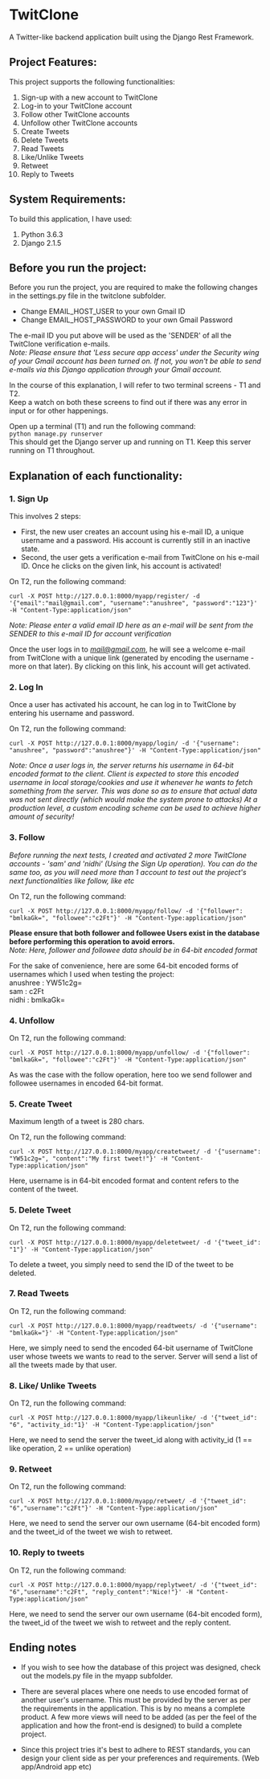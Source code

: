 # TwitClone

A Twitter-like backend application built using the Django Rest Framework.


## Project Features:

This project supports the following functionalities:
1. Sign-up with a new account to TwitClone
2. Log-in to your TwitClone account
3. Follow other TwitClone accounts 
4. Unfollow other TwitClone accounts 
5. Create Tweets
6. Delete Tweets
7. Read Tweets
8. Like/Unlike Tweets
9. Retweet
10. Reply to Tweets

## System Requirements:

To build this application, I have used:
1. Python 3.6.3
2. Django 2.1.5


## Before you run the project:

Before you run the project, you are required to make the following changes in the settings.py file in the twitclone subfolder.
- Change EMAIL_HOST_USER to your own Gmail ID
- Change EMAIL_HOST_PASSWORD to your own Gmail Password

The e-mail ID you put above will be used as the 'SENDER' of all the TwitClone verification e-mails.  
*Note: Please ensure that 'Less secure app access' under the Security wing of your Gmail account has been turned on. If not, you won't be able to send e-mails via this Django application through your Gmail account.*  

In the course of this explanation, I will refer to two terminal screens - T1 and T2.  
Keep a watch on both these screens to find out if there was any error in input or for other happenings.  

Open up a terminal (T1) and run the following command:  
`python manage.py runserver`    
This should get the Django server up and running on T1. Keep this server running on T1 throughout.


## Explanation of each functionality:

### 1. Sign Up

This involves 2 steps:
- First, the new user creates an account using his e-mail ID, a unique username and a password. His account is currently still in an inactive state.
- Second, the user gets a verification e-mail from TwitClone on his e-mail ID. Once he clicks on the given link, his account is activated!

On T2, run the following command:

`curl -X POST http://127.0.0.1:8000/myapp/register/ -d '{"email":"mail@gmail.com", "username":"anushree", "password":"123"}' -H "Content-Type:application/json"`

*Note: Please enter a valid email ID here as an e-mail will be sent from the SENDER to this e-mail ID for account verification*  

Once the user logs in to *mail@gmail.com*, he will see a welcome e-mail from TwitClone with a unique link (generated by encoding the username - more on that later). By clicking on this link, his account will get activated.

### 2. Log In

Once a user has activated his account, he can log in to TwitClone by entering his username and password.

On T2, run the following command:

`curl -X POST http://127.0.0.1:8000/myapp/login/ -d '{"username": "anushree", "password":"anushree"}' -H "Content-Type:application/json"`

*Note: Once a user logs in, the server returns his username in 64-bit encoded format to the client. Client is expected to store this encoded username in local storage/cookies and use it whenever he wants to fetch something from the server. This was done so as to ensure that actual data was not sent directly (which would make the system prone to attacks) At a production level, a custom encoding scheme can be used to achieve higher amount of security!*  

### 3. Follow 


*Before running the next tests, I created and activated 2 more TwitClone accounts - 'sam' and 'nidhi' (Using the Sign Up operation). You can do the same too, as you will need more than 1 account to test out the project's next functionalities like follow, like etc*  

On T2, run the following command:

`curl -X POST http://127.0.0.1:8000/myapp/follow/ -d '{"follower": "bmlkaGk=", "followee":"c2Ft"}' -H "Content-Type:application/json"`

**Please ensure that both follower and followee Users exist in the database before performing this operation to avoid errors.**  
*Note: Here, follower and followee data should be in 64-bit encoded format*  

For the sake of convenience, here are some 64-bit encoded forms of usernames which I used when testing the project:  
anushree : YW51c2g=  
sam : c2Ft  
nidhi : bmlkaGk=  

### 4. Unfollow

On T2, run the following command:

`curl -X POST http://127.0.0.1:8000/myapp/unfollow/ -d '{"follower": "bmlkaGk=", "followee":"c2Ft"}' -H "Content-Type:application/json"`

As was the case with the follow operation, here too we send follower and followee usernames in encoded 64-bit format.  

### 5. Create Tweet

Maximum length of a tweet is 280 chars.

On T2, run the following command:

`curl -X POST http://127.0.0.1:8000/myapp/createtweet/ -d '{"username": "YW51c2g=", "content":"My first tweet!"}' -H "Content-Type:application/json"`

Here, username is in 64-bit encoded format and content refers to the content of the tweet.  

### 5. Delete Tweet

On T2, run the following command:  

`curl -X POST http://127.0.0.1:8000/myapp/deletetweet/ -d '{"tweet_id": "1"}' -H "Content-Type:application/json"`  

To delete a tweet, you simply need to send the ID of the tweet to be deleted.  

### 7. Read Tweets

On T2, run the following command:  

`curl -X POST http://127.0.0.1:8000/myapp/readtweets/ -d '{"username": "bmlkaGk="}' -H "Content-Type:application/json"`

Here, we simply need to send the encoded 64-bit username of TwitClone user whose tweets we wants to read to the server. Server will send a list of all the tweets made by that user.  

### 8. Like/ Unlike Tweets

On T2, run the following command:  

`curl -X POST http://127.0.0.1:8000/myapp/likeunlike/ -d '{"tweet_id": "6", "activity_id:"1}' -H "Content-Type:application/json"`  

Here, we need to send the server the tweet_id along with activity_id (1 == like operation, 2 == unlike operation)

### 9. Retweet

On T2, run the following command:  

`curl -X POST http://127.0.0.1:8000/myapp/retweet/ -d '{"tweet_id": "6","username":"c2Ft"}' -H "Content-Type:application/json"`

Here, we need to send the server our own username (64-bit encoded form) and the tweet_id of the tweet we wish to retweet.  

### 10. Reply to tweets

On T2, run the following command:  

`curl -X POST http://127.0.0.1:8000/myapp/replytweet/ -d '{"tweet_id": "6","username":"c2Ft", "reply_content":"Nice!"}' -H "Content-Type:application/json"`

Here, we need to send the server our own username (64-bit encoded form), the tweet_id of the tweet we wish to retweet and the reply content.    


## Ending notes

- If you wish to see how the database of this project was designed, check out the models.py file in the myapp subfolder.  

- There are several places where one needs to use encoded format of another user's username. This must be provided by the server as per the requirements in the application. This is by no means a complete product. A few more views will need to be added (as per the feel of the application and how the front-end is designed) to build a complete project.

- Since this project tries it's best to adhere to REST standards, you can design your client side as per your  preferences and requirements. (Web app/Android app etc)